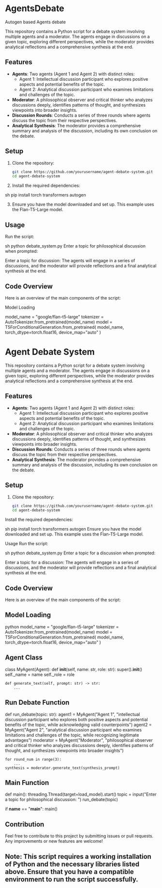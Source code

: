 # AgentsDebate
Autogen based Agents debate

This repository contains a Python script for a debate system involving multiple agents and a moderator. The agents engage in discussions on a given topic, exploring different perspectives, while the moderator provides analytical reflections and a comprehensive synthesis at the end.

## Features

- **Agents**: Two agents (Agent 1 and Agent 2) with distinct roles:
  - Agent 1: Intellectual discussion participant who explores positive aspects and potential benefits of the topic.
  - Agent 2: Analytical discussion participant who examines limitations and challenges of the topic.
- **Moderator**: A philosophical observer and critical thinker who analyzes discussions deeply, identifies patterns of thought, and synthesizes viewpoints into broader insights.
- **Discussion Rounds**: Conducts a series of three rounds where agents discuss the topic from their respective perspectives.
- **Analytical Synthesis**: The moderator provides a comprehensive summary and analysis of the discussion, including its own conclusion on the debate.

## Setup

1. Clone the repository:
   ```sh
   git clone https://github.com/yourusername/agent-debate-system.git
   cd agent-debate-system

2. Install the required dependencies:

sh
pip install torch transformers autogen

3. Ensure you have the model downloaded and set up. This example uses the Flan-T5-Large model.

## Usage
Run the script:

sh
python debate_system.py
Enter a topic for philosophical discussion when prompted:

Enter a topic for discussion:
The agents will engage in a series of discussions, and the moderator will provide reflections and a final analytical synthesis at the end.

## Code Overview
Here is an overview of the main components of the script:

Model Loading

model_name = "google/flan-t5-large"
tokenizer = AutoTokenizer.from_pretrained(model_name)
model = T5ForConditionalGeneration.from_pretrained(
    model_name,
    torch_dtype=torch.float16,
    device_map="auto"
)

# Agent Debate System

This repository contains a Python script for a debate system involving multiple agents and a moderator. The agents engage in discussions on a given topic, exploring different perspectives, while the moderator provides analytical reflections and a comprehensive synthesis at the end.

## Features

- **Agents**: Two agents (Agent 1 and Agent 2) with distinct roles:
  - Agent 1: Intellectual discussion participant who explores positive aspects and potential benefits of the topic.
  - Agent 2: Analytical discussion participant who examines limitations and challenges of the topic.
- **Moderator**: A philosophical observer and critical thinker who analyzes discussions deeply, identifies patterns of thought, and synthesizes viewpoints into broader insights.
- **Discussion Rounds**: Conducts a series of three rounds where agents discuss the topic from their respective perspectives.
- **Analytical Synthesis**: The moderator provides a comprehensive summary and analysis of the discussion, including its own conclusion on the debate.

## Setup

1. Clone the repository:
   ```sh
   git clone https://github.com/yourusername/agent-debate-system.git
   cd agent-debate-system
Install the required dependencies:

sh
pip install torch transformers autogen
Ensure you have the model downloaded and set up. This example uses the Flan-T5-Large model.

Usage
Run the script:

sh
python debate_system.py
Enter a topic for a discussion when prompted:

Enter a topic for a discussion:
The agents will engage in a series of discussions, and the moderator will provide reflections and a final analytical synthesis at the end.

## Code Overview
Here is an overview of the main components of the script:

## Model Loading
python
model_name = "google/flan-t5-large"
tokenizer = AutoTokenizer.from_pretrained(model_name)
model = T5ForConditionalGeneration.from_pretrained(
    model_name,
    torch_dtype=torch.float16,
    device_map="auto"
)

## Agent Class
class MyAgent(Agent):
    def __init__(self, name: str, role: str):
        super().__init__()
        self._name = name
        self._role = role

    def generate_text(self, prompt: str) -> str:
        ...
## Run Debate Function
def run_debate(topic: str):
    agent1 = MyAgent("Agent 1", "intellectual discussion participant who explores both positive aspects and potential benefits of the topic, while acknowledging valid counterpoints")
    agent2 = MyAgent("Agent 2", "analytical discussion participant who examines limitations and challenges of the topic, while recognizing legitimate advantages")
    moderator = MyAgent("Moderator", "philosophical observer and critical thinker who analyzes discussions deeply, identifies patterns of thought, and synthesizes viewpoints into broader insights")

    for round_num in range(3):
        ...
    synthesis = moderator.generate_text(synthesis_prompt)

## Main Function
def main():
    threading.Thread(target=load_model).start()
    topic = input("Enter a topic for philosophical discussion: ")
    run_debate(topic)

if __name__ == "__main__":
    main()

## Contribution
Feel free to contribute to this project by submitting issues or pull requests. Any improvements or new features are welcome!

## Note: This script requires a working installation of Python and the necessary libraries listed above. Ensure that you have a compatible environment to run the script successfully.
